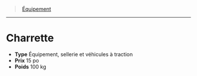﻿---
!EquipmentItem
Type: Équipement, sellerie et véhicules à traction
Price: 15 po
Weight: 100 kg
Id: equipment_hd.md#charrette
ParentLink: equipment_hd.md#Équipement
Name: Charrette
ParentName: Équipement
NameLevel: 1
Attributes: {}
---
> [Équipement](hd_equipment.md)

---

# Charrette

- **Type** Équipement, sellerie et véhicules à traction
- **Prix** 15 po
- **Poids** 100 kg

